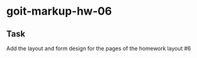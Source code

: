 # goit-markup-hw-06

## Task

Add the layout and form design for the pages of the homework layout #6
